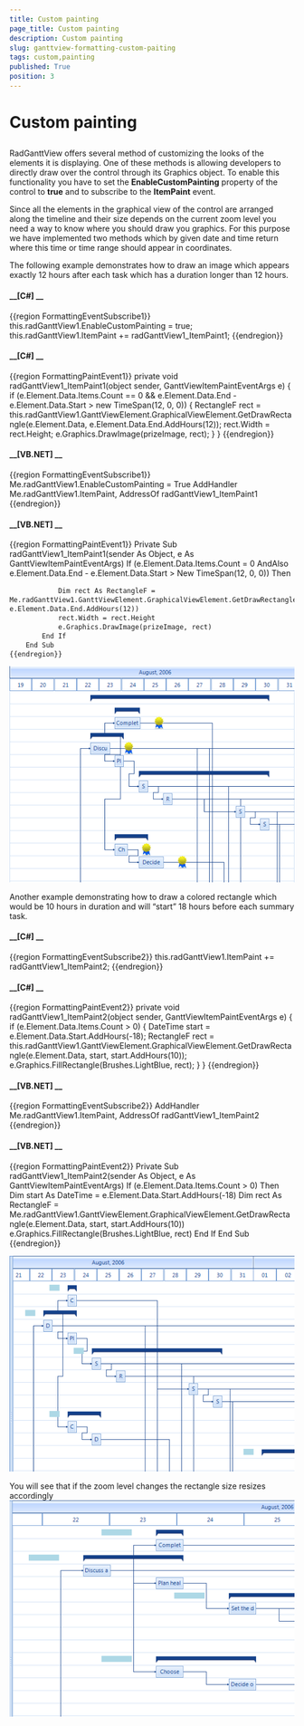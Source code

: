 ```yaml
---
title: Custom painting
page_title: Custom painting
description: Custom painting
slug: ganttview-formatting-custom-paiting
tags: custom,painting
published: True
position: 3
---
```


# Custom painting



## 

RadGanttView offers several method of customizing the looks of the elements it is displaying. One of these methods is allowing 
          developers to directly draw over the control through its Graphics object. To enable this functionality you have to set the 
          __EnableCustomPainting__ property of the control to __true__ and to subscribe to the 
          __ItemPaint__ event.
        

Since all the elements in the graphical view of the control are arranged along the timeline and their size depends on the current 
          zoom level you need a way to know where you should draw you graphics. For this purpose we have implemented two methods which by given 
          date and time return where this time or time range should appear in coordinates.
        

The following example demonstrates how to draw an image which appears exactly 12 hours after each task which has a duration longer than 12 hours.
        

#### __[C#] __

{{region FormattingEventSubscribe1}}
	            this.radGanttView1.EnableCustomPainting = true;
	            this.radGanttView1.ItemPaint += radGanttView1_ItemPaint1;
	{{endregion}}



#### __[C#] __

{{region FormattingPaintEvent1}}
	        private void radGanttView1_ItemPaint1(object sender, GanttViewItemPaintEventArgs e)
	        {
	            if (e.Element.Data.Items.Count == 0 && e.Element.Data.End - e.Element.Data.Start > new TimeSpan(12, 0, 0))
	            {
	                RectangleF rect = this.radGanttView1.GanttViewElement.GraphicalViewElement.GetDrawRectangle(e.Element.Data, e.Element.Data.End.AddHours(12));
	                rect.Width = rect.Height;
	                e.Graphics.DrawImage(prizeImage, rect);
	            }
	        }
	{{endregion}}



#### __[VB.NET] __

{{region FormattingEventSubscribe1}}
	        Me.radGanttView1.EnableCustomPainting = True
	        AddHandler Me.radGanttView1.ItemPaint, AddressOf radGanttView1_ItemPaint1
	{{endregion}}



#### __[VB.NET] __

{{region FormattingPaintEvent1}}
	    Private Sub radGanttView1_ItemPaint1(sender As Object, e As GanttViewItemPaintEventArgs)
	        If (e.Element.Data.Items.Count = 0 AndAlso e.Element.Data.End - e.Element.Data.Start > New TimeSpan(12, 0, 0)) Then
	
	            Dim rect As RectangleF = Me.radGanttView1.GanttViewElement.GraphicalViewElement.GetDrawRectangle(e.Element.Data, e.Element.Data.End.AddHours(12))
	            rect.Width = rect.Height
	            e.Graphics.DrawImage(prizeImage, rect)
	        End If
	    End Sub
	{{endregion}}

![ganttview-formatting-custom-paiting 001](images/ganttview-formatting-custom-paiting001.png)

Another example demonstrating how to draw a colored rectangle which would be 10 hours in duration and will “start” 
          18 hours before each summary task.
        

#### __[C#] __

{{region FormattingEventSubscribe2}}
	            this.radGanttView1.ItemPaint += radGanttView1_ItemPaint2;
	{{endregion}}



#### __[C#] __

{{region FormattingPaintEvent2}}
	        private void radGanttView1_ItemPaint2(object sender, GanttViewItemPaintEventArgs e)
	        {
	            if (e.Element.Data.Items.Count > 0)
	            {
	                DateTime start = e.Element.Data.Start.AddHours(-18);
	                RectangleF rect = this.radGanttView1.GanttViewElement.GraphicalViewElement.GetDrawRectangle(e.Element.Data, start, start.AddHours(10));
	                e.Graphics.FillRectangle(Brushes.LightBlue, rect);
	            }
	        }
	{{endregion}}



#### __[VB.NET] __

{{region FormattingEventSubscribe2}}
	        AddHandler Me.radGanttView1.ItemPaint, AddressOf radGanttView1_ItemPaint2
	{{endregion}}



#### __[VB.NET] __

{{region FormattingPaintEvent2}}
	    Private Sub radGanttView1_ItemPaint2(sender As Object, e As GanttViewItemPaintEventArgs)
	        If (e.Element.Data.Items.Count > 0) Then
	            Dim start As DateTime = e.Element.Data.Start.AddHours(-18)
	            Dim rect As RectangleF = Me.radGanttView1.GanttViewElement.GraphicalViewElement.GetDrawRectangle(e.Element.Data, start, start.AddHours(10))
	            e.Graphics.FillRectangle(Brushes.LightBlue, rect)
	        End If
	    End Sub
	{{endregion}}

![ganttview-formatting-custom-paiting 002](images/ganttview-formatting-custom-paiting002.png)

You will see that if the zoom level changes the rectangle size resizes accordingly
        ![ganttview-formatting-custom-paiting 003](images/ganttview-formatting-custom-paiting003.png)
